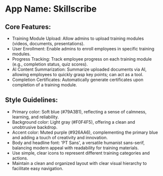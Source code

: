 # **App Name**: Skillscribe

## Core Features:

- Training Module Upload: Allow admins to upload training modules (videos, documents, presentations).
- User Enrollment: Enable admins to enroll employees in specific training modules.
- Progress Tracking: Track employee progress on each training module (e.g., completion status, quiz scores).
- AI Content Summarization: Summarize uploaded documents via AI, allowing employees to quickly grasp key points; can act as a tool.
- Completion Certificates: Automatically generate certificates upon completion of a training module.

## Style Guidelines:

- Primary color: Soft blue (#79A3B1), reflecting a sense of calmness, learning, and reliability.
- Background color: Light gray (#F0F4F5), offering a clean and unobtrusive backdrop.
- Accent color: Muted purple (#926AA6), complementing the primary blue and adding a touch of creativity and innovation.
- Body and headline font: 'PT Sans', a versatile humanist sans-serif, balancing modern appeal with readability for training materials.
- Use simple, clear icons to represent different training categories and actions.
- Maintain a clean and organized layout with clear visual hierarchy to facilitate easy navigation.